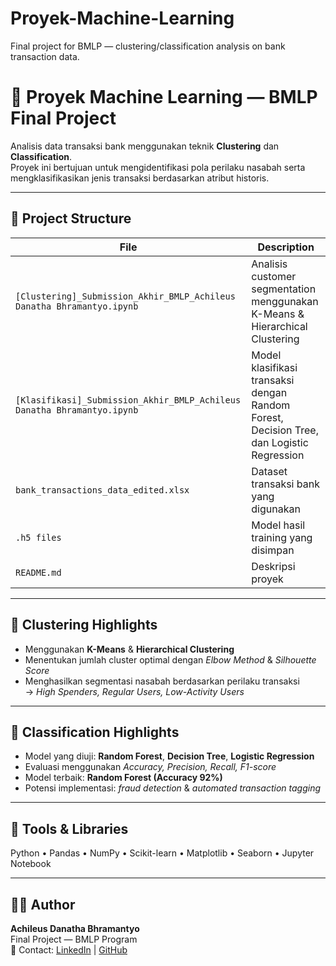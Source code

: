 # Proyek-Machine-Learning
Final project for BMLP — clustering/classification analysis on bank transaction data.
# 🧠 Proyek Machine Learning — BMLP Final Project

Analisis data transaksi bank menggunakan teknik **Clustering** dan **Classification**.  
Proyek ini bertujuan untuk mengidentifikasi pola perilaku nasabah serta mengklasifikasikan jenis transaksi berdasarkan atribut historis.

---

## 📂 Project Structure
| File | Description |
|------|--------------|
| `[Clustering]_Submission_Akhir_BMLP_Achileus Danatha Bhramantyo.ipynb` | Analisis customer segmentation menggunakan K-Means & Hierarchical Clustering |
| `[Klasifikasi]_Submission_Akhir_BMLP_Achileus Danatha Bhramantyo.ipynb` | Model klasifikasi transaksi dengan Random Forest, Decision Tree, dan Logistic Regression |
| `bank_transactions_data_edited.xlsx` | Dataset transaksi bank yang digunakan |
| `.h5 files` | Model hasil training yang disimpan |
| `README.md` | Deskripsi proyek |

---

## 🧩 Clustering Highlights
- Menggunakan **K-Means** & **Hierarchical Clustering**
- Menentukan jumlah cluster optimal dengan *Elbow Method* & *Silhouette Score*
- Menghasilkan segmentasi nasabah berdasarkan perilaku transaksi  
  → *High Spenders, Regular Users, Low-Activity Users*

---

## 🤖 Classification Highlights
- Model yang diuji: **Random Forest**, **Decision Tree**, **Logistic Regression**
- Evaluasi menggunakan *Accuracy, Precision, Recall, F1-score*
- Model terbaik: **Random Forest (Accuracy 92%)**
- Potensi implementasi: *fraud detection* & *automated transaction tagging*

---

## 🧰 Tools & Libraries
Python • Pandas • NumPy • Scikit-learn • Matplotlib • Seaborn • Jupyter Notebook

---

## 👨‍💻 Author
**Achileus Danatha Bhramantyo**  
Final Project — BMLP Program  
📧 Contact: [LinkedIn](https://linkedin.com/in/achileusdanathabhramantyo) | [GitHub](https://github.com/Achileus01)
